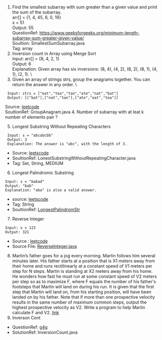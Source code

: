 1. Find the smallest subarray with sum greater than a given value and print the sum of the subarray. \
   arr[] = {1, 4, 45, 6, 0, 19} \
   x  =  51 \
   Output: 55 \
   QuestionRef: https://www.geeksforgeeks.org/minimum-length-subarray-sum-greater-given-value/ \
   Soultion: SmallestSumSubarray.java \
   Tag: array 
2. Inversion count in Array using Merge Sort \
   Input: arr[] = {8, 4, 2, 1} \
   Output: 6 \
   Explanation: Given array has six inversions: (8, 4), (4, 2), (8, 2), (8, 1), (4, 1), (2, 1). \
3. Given an array of strings strs, group the anagrams together. You can return the answer in any order. \
  ```
   Input: strs = ["eat","tea","tan","ate","nat","bat"] 
   Output: [["bat"],["nat","tan"],["ate","eat","tea"]] 
   ```
   Source: [leetcode](https://leetcode.com/problems/group-anagrams/description/) \
   SoultionRef: GroupAnagram.java
4. Number of subarray with at leat k number of elements pair ? 
   
5.  Longest Substring Without Repeating Characters
  ```
   Input: s = "abcabcbb"
   Output: 3
   Explanation: The answer is "abc", with the length of 3.
```
   - Source: [leetscode](https://leetcode.com/problems/longest-substring-without-repeating-characters/description/) 
   - SoultionRef: LonestSubstringWithoutRepeatingCharacter.java
   - Tag: Set, String, MEDIUM
6.  Longest Palindromic Substring
```
Input: s = "babad"
Output: "bab"
Explanation: "aba" is also a valid answer.
```
- source: [leetscode](https://leetcode.com/problems/longest-palindromic-substring/)
- Tag: String
- SoultionRef: [LongestPalindromStr](https://github.com/keshav-repo/Data-strucure-algorithms-Java/blob/master/src/main/java/com/learning/str/LongestPalindromStr.java)
7. Reverse Integer
```
Input: x = 123
Output: 321
```
- Source : [leetcode](https://leetcode.com/problems/reverse-integer/description/) 
- Source File:  [ReverseInteger.java](https://github.com/keshav-repo/Data-strucure-algorithms-Java/blob/master/src/main/java/com/learning/str/ReverseInteger.java)
8. Martin’s father goes for a jog every morning. Martin follows him several minutes later. His father starts at a position that is X1 meters away from their home and runs rectilinearly at a constant speed of V1 meters per step for N steps.
   Martin is standing at X2 meters away from his home. He wonders how fast he must run at some constant speed of V2 meters per step so as to maximize F, where F equals the number of his father's footsteps that Martin will land on during his run. It is given that the first step that Martin will land on, from his starting position, will have been landed on by his father. Note that if more than one prospective velocity results in the same number of maximum common steps, output the highest prospective velocity as V2.
Write a program to help Martin calculate F and V2. [link](https://brainly.in/question/43383542)
9. Inverson Cont
- QuestionRef: [g4g](https://www.geeksforgeeks.org/inversion-count-in-array-using-merge-sort/) 
- SolutionRef: InversionCount.java






